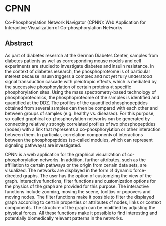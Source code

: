 # CPNN

Co-Phosphorylation Network Navigator (CPNN): Web Application for Interactive Visualization of Co-phosphorylation Networks

## Abstract

As part of diabetes research at the German Diabetes Center, samples from diabetes patients as well as corresponding mouse models and cell experiments are studied to investigate diabetes and insulin resistance. In the context of diabetes research, the phosphoproteome is of particular interest because insulin triggers a complex and not yet fully understood signal transduction cascade with pleiotropic effects, which is mediated by the successive phosphorylation of certain proteins at specific phosphorylation sites. Using the mass spectrometry-based technology of phosphoproteomics, the phosphoproteome of the samples is identified and quantified at the DDZ. The profiles of the quantified phosphopeptides obtained from several samples can then be compared with each other and between groups of samples (e.g. healthy vs. diseased). For this purpose, so-called graphical co-phosphorylation networks can be generated by connecting relatively strongly correlated profiles of two phosphopeptides (nodes) with a link that represents a co-phosphorylation or other interaction between them. In particular, correlation components of interactions between the phosphopeptides (so-called modules, which can represent signaling pathways) are investigated.

CPNN is a web application for the graphical visualization of co-phosphorylation networks. In addition, further attributes, such as the affiliation to certain pathways or the origin from certain data sets, are visualized. The networks are displayed in the form of dynamic force-directed graphs. The user has the option of customizing the view of the graph. Interactive functions, filter functions and customization options for the physics of the graph are provided for this purpose. The interactive functions include zooming, moving the scene, tooltips or popovers and moving nodes. The filter functions make it possible to filter the displayed graph according to certain properties or attributes of nodes, links or context components. The structure of the graph can be modified by adjusting the physical forces. All these functions make it possible to find interesting and potentially biomedically relevant patterns in the networks.
